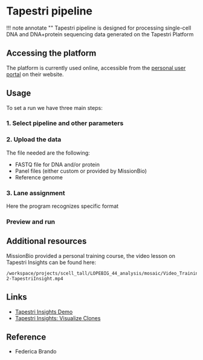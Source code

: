 # Tapestri pipeline

!!! note annotate ""
    Tapestri pipeline is designed for processing single-cell DNA and DNA+protein sequencing data generated on the Tapestri Platform

## Accessing the platform
The platform is currently used online, accessible from the [personal user portal](https://portal.missionbio.com/) on their website. 

## Usage
To set a run we have three main steps:
### 1. Select pipeline and other parameters

### 2. Upload the data
The file needed are the following:
- FASTQ file for DNA and/or protein 
- Panel files (either custom or provided by MissionBio)
- Reference genome

### 3. Lane assignment
Here the program recognizes specific format 

### Preview and run

## Additional resources
MissionBio provided a personal training course, the video lesson on Tapestri Insights can be found here:
```
/workspace/projects/scell_tall/LOPEBIG_44_analysis/mosaic/Video_Trainings/MissionBio-2-TapestriInsight.mp4
```

## Links
- [Tapestri Insights Demo](https://support.missionbio.com/hc/en-us/articles/360045421074-Tapestri-Insights-Demo)
- [Tapestri Insights: Visualize Clones](https://support.missionbio.com/hc/en-us/articles/360045157814-Tapestri-Insights-Visualize-clones)

## Reference
- Federica Brando